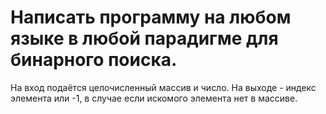 # Написать программу на любом языке в любой парадигме для бинарного поиска. 
На вход подаётся целочисленный массив и
число. На выходе - индекс элемента или -1, в случае если искомого
элемента нет в массиве.
